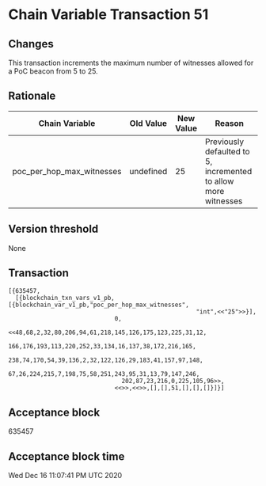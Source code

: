 # Chain Variable Transaction 51

## Changes

This transaction increments the maximum number of witnesses allowed for a PoC beacon from 5 to 25.

## Rationale


| Chain Variable             |      Old Value        |      New Value        | Reason                                                                  |
|----------------------------|-----------------------|-----------------------|-------------------------------------------------------------------------|
| poc_per_hop_max_witnesses  |      undefined        |         25            | Previously defaulted to 5, incremented to allow more witnesses          |


## Version threshold

None

## Transaction

```
[{635457,
  [{blockchain_txn_vars_v1_pb,[{blockchain_var_v1_pb,"poc_per_hop_max_witnesses",
                                                     "int",<<"25">>}],
                              0,
                              <<48,68,2,32,80,206,94,61,218,145,126,175,123,225,31,12,
                                166,176,193,113,220,252,33,134,16,137,38,172,216,165,
                                238,74,170,54,39,136,2,32,122,126,29,183,41,157,97,148,
                                67,26,224,215,7,198,75,58,251,243,95,31,13,79,147,246,
                                202,87,23,216,0,225,105,96>>,
                              <<>>,<<>>,[],[],51,[],[],[]}]}]
```

## Acceptance block

635457

## Acceptance block time

Wed Dec 16 11:07:41 PM UTC 2020

